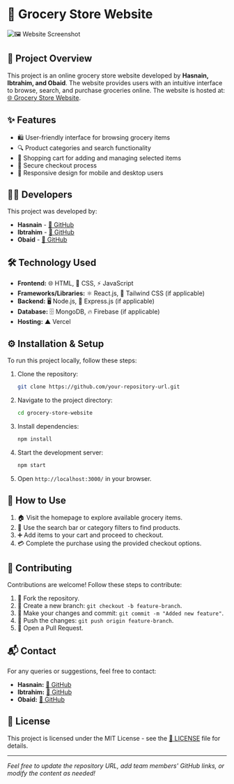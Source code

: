 # 🛒 Grocery Store Website

![🖼️ Website Screenshot]([https://grocerystorewebsite-olive.vercel.app/preview.png](https://github.com/Hasnain848/Grocery-store-web-/blob/main/Images/banner3-min.png?raw=true))

## 📌 Project Overview
This project is an online grocery store website developed by **Hasnain, Ibtrahim, and Obaid**. The website provides users with an intuitive interface to browse, search, and purchase groceries online. The website is hosted at: [🌐 Grocery Store Website](https://grocerystorewebsite-olive.vercel.app/).

## ✨ Features
- 🛍️ User-friendly interface for browsing grocery items
- 🔍 Product categories and search functionality
- 🛒 Shopping cart for adding and managing selected items
- 🔐 Secure checkout process
- 📱 Responsive design for mobile and desktop users

## 👨‍💻 Developers
This project was developed by:
- **Hasnain** - [🐙 GitHub](https://github.com/Hasnain848)
- **Ibtrahim** - [🐙 GitHub](https://github.com/maybethemuhammadibrahim) 
- **Obaid** - [🐙 GitHub](https://github.com/Obaid03) 

## 🛠️ Technology Used
- **Frontend:** 🌐 HTML, 🎨 CSS, ⚡ JavaScript
- **Frameworks/Libraries:** ⚛️ React.js, 🎨 Tailwind CSS (if applicable)
- **Backend:** 🖥️ Node.js, 🚀 Express.js (if applicable)
- **Database:** 🗄️ MongoDB, 🔥 Firebase (if applicable)
- **Hosting:** ▲ Vercel

## ⚙️ Installation & Setup
To run this project locally, follow these steps:

1. Clone the repository:
   ```sh
   git clone https://github.com/your-repository-url.git
   ```
2. Navigate to the project directory:
   ```sh
   cd grocery-store-website
   ```
3. Install dependencies:
   ```sh
   npm install
   ```
4. Start the development server:
   ```sh
   npm start
   ```
5. Open `http://localhost:3000/` in your browser.

## 📖 How to Use
1. 🏠 Visit the homepage to explore available grocery items.
2. 🔎 Use the search bar or category filters to find products.
3. ➕ Add items to your cart and proceed to checkout.
4. 💳 Complete the purchase using the provided checkout options.

## 🤝 Contributing
Contributions are welcome! Follow these steps to contribute:
1. 🍴 Fork the repository.
2. 🌿 Create a new branch: `git checkout -b feature-branch`.
3. 📝 Make your changes and commit: `git commit -m "Added new feature"`.
4. 🚀 Push the changes: `git push origin feature-branch`.
5. 🔄 Open a Pull Request.

## 📬 Contact
For any queries or suggestions, feel free to contact:
- **Hasnain:** [🐙 GitHub](https://github.com/Hasnain848)
- **Ibtrahim:** [🐙 GitHub](https://github.com/maybethemuhammadibrahim) 
- **Obaid:** [🐙 GitHub](https://github.com/Obaid03) 
## 📜 License
This project is licensed under the MIT License - see the [📄 LICENSE](LICENSE) file for details.

---

*Feel free to update the repository URL, add team members' GitHub links, or modify the content as needed!*


